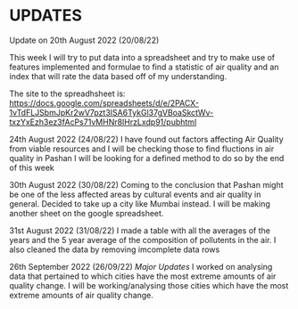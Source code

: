 # UPDATES
Update on 20th August 2022 (20/08/22)

This week I will try to put data into a spreadsheet and try to make use of features implemented and formulae to find a statistic of air quality and an index that will rate the data based off of my understanding.

The site to the spreadhsheet is:
https://docs.google.com/spreadsheets/d/e/2PACX-1vTdFLJSbmJpKr2wV7pzt3ISA6TykGl37gVBoaSkctWv-txzYxEzh3ez3fAcPs71vMHNr8IHrzLxdp91/pubhtml

24th August 2022 (24/08/22)
I have found out factors affecting Air Quality from viable resources and I will be checking those to find fluctions in air quality in Pashan
I will be looking for a defined method to do so by the end of this week 

30th August 2022 (30/08/22)
Coming to the conclusion that Pashan might be one of the less affected areas by cultural events and air quality in general. Decided to take up a city like Mumbai instead. I will be making another sheet on the google spreadsheet.

31st August 2022 (31/08/22)
I made a table with all the averages of the years and the 5 year average of the composition of pollutents in the air. 
I also cleaned the data by removing imcomplete data rows

26th September 2022 (26/09/22)
*Major Updates*
I worked on analysing data that pertained to which cities have the most extreme amounts of air quality change.
I will be working/analysing those cities which have the most extreme amounts of air quality change.
